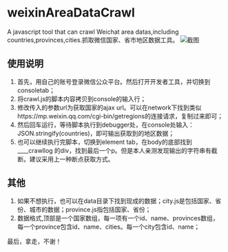 # weixinAreaDataCrawl
A javascript tool that can crawl Weichat area datas,including countries,provinces,cities.抓取微信国家、省市地区数据工具。
![截图](https://github.com/houyhea/weixinAreaDataCrawl/blob/master/screenshot.png?raw=true)
## 使用说明
1. 首先，用自己的账号登录微信公众平台。然后打开开发者工具，并切换到consoletab；
1. 将crawl.js的脚本内容拷贝到console的输入行；
1. 修改传入的参数url为获取国家的ajax url。可以在network下找到类似https://mp.weixin.qq.com/cgi-bin/getregions的连接请求，复制过来即可；
1. 然后回车运行，等待脚本执行到debugger处，在console处输入：JSON.stringify(countries)，即可输出获取到的地区数据；
1. 也可以继续执行完脚本，切换到element tab，在body的底部找到____crawllog 的div，找到最后一个p。但是本人亲测发现输出的字符串有截断。建议采用上一种断点获取方式。

## 其他
1. 如果不想执行，也可以在data目录下找到现成的数据；city.js是包括国家、省份、城市的数据；province.js指包括国家、省份；
1. 数据格式,顶部是一个国家数组，每一项有一个id、name、provinces数组，每一个province包含id、name、cities。每一个city包含id、name；

最后，拿走，不谢！

